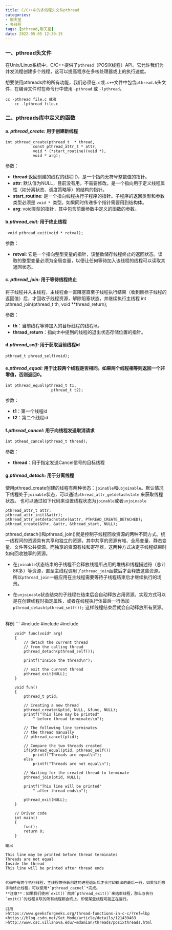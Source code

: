 ```yaml
---
title: C/C++中的多线程头文件pthread
categories:
- 聊天室
- 多线程
tags: [pthread,聊天室]
date: 2022-05-05 12:30:15
---
```

### 一、pthread头文件
在Unix/Linux系统中，C/C++提供了`pthread`（POSIX线程）API。它允许我们为并发流程创建多个线程，这可以提高程序在多核处理器或上的执行速度。
<!--more-->


想要使用pthreads库的所有功能，我们必须在`.c`或`.c++`文件中包含`pthread.h`头文件，在编译文件时在命令行中使用 `-pthread` 或 `-lpthread`。

	cc -pthread file.c 或者
		cc -lpthread file.c
	
### 二、pthreads库中定义的函数
#### a.  *pthread_create:*  用于创建新线程

	int pthread_create(pthread_t  * thread,
				const pthread_attr_t * attr,
				void * (*start_routine)(void *),
				void * arg);

参数：

-  **thread**:返回创建的线程的线程ID，是一个指向无符号整数值的指针。
- **attr**: 默认值为NULL，目前没有用，不需要修改。是一个指向用于定义线程属性（如分离状态、调度策略等）的结构的指针。
- **start_routine**: 是一个指向线程执行子程序的指针。子程序的返回类型和参数类型必须是 `void * `类型。如果同时传递多个指针需要用到结构体。
- **arg**: void类型的指针，其中包含前面参数中定义的函数的参数。

#### b.*pthread_exit:* 用于终止线程

	 void pthread_exit(void * retval);

参数：

- **retval**: 它是一个指向整型变量的指针，该整数储存线程终止的返回状态。读取的整型变量必须为全局变量，以便让任何等待加入该线程的线程可以读取其返回状态。

#### c. *pthread_join:* 用于等待线程终止

将子线程并入主线程，主线程会一直阻塞直至子线程执行结束（收到目标子线程的返回值）后，才回收子线程资源，解除阻塞状态，并继续执行主线程
	int pthread_join(pthread_t th,
					void **thread_return);

参数：

- **th**：当前线程等待加入的目标线程的线程id。
- **thraad_return**：指向th中提到的线程的退出状态存储位置的指针。

#### d.*pthread_self:* 用于获取当前线程id

	pthread_t phread_self(void);
#### e.*pthread_equal:* 用于比较两个线程是否相同。如果两个线程相等则返回一个非零值，否则返回0。

	int pthread_equal(pthread_t t1,
						pthread_t t2);
						
参数：

- **t1**：第一个线程id
- **t2**：第二个线程id

#### f.*pthread_cancel:* 用于向线程发送取消请求

	int pthead_cancel(pthread_t thread);

参数：

- **thread**：用于指定发送Cancel信号的目标线程

#### g.*pthread_detach:* 用于分离线程
使用pthread_create创建的线程有两种状态：`joinable`和`ubjoinable`。默认情况下线程处于`joinable`状态，可以通过`pthread_attr_getdetachstate` 来获取线程状态。
也可以通过如下代码来设置线程状态为`joinable`或者`unjoinable`

	pthread_attr_t attr;
	pthread_attr_init(&attr);
	pthread_attr_setdetachstate(&attr, PTHREAD_CREATE_DETACHED);
	pthread_create(&thr, &attr, &thread_start, NULL);
pthread_detach()和pthread_join()就是控制子线程回收资源的两种不同方式。统一线程间的资源具有共享和独立的资源，其中共享的资源有堆、全局变量、静态变量、文件等公共资源。而独享的资源有栈和寄存器，这两种方式决定子线程结束时如何回收独享的资源。

- 在`joinable`状态结束的子线程不会释放线程所占用的堆栈和线程描述符（总计8K多）等资源，直至主线程调用了`pthread_join`函数后才会释放这些资源。所以`pthread_join`一般应用在主线程需要等待子线程结束后才继续执行的场景。

- 在`unjoinable`状态结束的子线程在结束后会自动释放占用资源。实现方式可以是在创建线程时指定属性，或者在线程执行体最后一行添加`pthread_detach(pthread_self());`
这样线程结束后就会自动释放所有资源。
<br>
样例
```
		#include <pthread.h>
		#include <stdio.h>
		#include <stdlib.h>

		void* func(void* arg)
		{
			// detach the current thread
			// from the calling thread
			pthread_detach(pthread_self());

			printf("Inside the thread\n");

			// exit the current thread
			pthread_exit(NULL);
		}

		void fun()
		{
			pthread_t ptid;

			// Creating a new thread
			pthread_create(&ptid, NULL, &func, NULL);
			printf("This line may be printed"
				" before thread terminates\n");

			// The following line terminates
			// the thread manually
			// pthread_cancel(ptid);

			// Compare the two threads created
			if(pthread_equal(ptid, pthread_self())
				printf("Threads are equal\n");
			else
				printf("Threads are not equal\n");

			// Waiting for the created thread to terminate
			pthread_join(ptid, NULL);

			printf("This line will be printed"
				" after thread ends\n");

			pthread_exit(NULL);
		}

		// Driver code
		int main()
		{
			fun();
			return 0;
		}
```
输出
```
	This line may be printed before thread terminates
	Threads are not equal
	Inside the thread
	This line will be printed after thread ends
```

代码中有两个执行线程，主线程等待新创建的进程退出后才会打印输出的最后一行，如果我们想手动终止线程，可以使用*`pthread_cacnel`*完成。
**注意**：如果我们使用`exit()`而非`pthread_exit()`来结束线程，那么与执行
`exit()`的线程关联的所有线程都会终止，即使某些线程可能正在运行。

引用
>https://www.geeksforgeeks.org/thread-functions-in-c-c/?ref=lbp
>https://blog.csdn.net/Set_Mode/article/details/121439463
>http://www.csc.villanova.edu/~mdamian/threads/posixthreads.html
